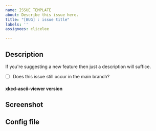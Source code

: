 ```yaml
---
name: ISSUE TEMPLATE
about: Describe this issue here.
title: "[BUG] : issue title"
labels: ''
assignees: clicelee

---
```


## Description

If you're suggesting a new feature then just a description will suffice.

- [ ] Does this issue still occur in the main branch?


#### xkcd-ascii-viewer version

## Screenshot

## Config file
